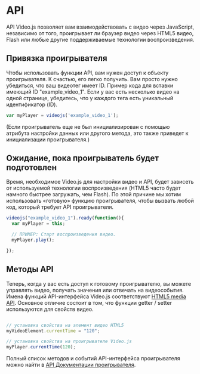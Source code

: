 API
===

API Video.js позволяет вам взаимодействовать с видео через JavaScript, независимо от того, проигрывает ли браузер видео через HTML5 видео, Flash или любые другие поддерживаемые технологии воспроизведения.

Привязка проигрывателя
----------------------
Чтобы использовать функции API, вам нужен доступ к объекту проигрывателя. К счастью, его легко получить. Вам просто нужно убедиться, что ваш видеотег имеет ID. Пример кода для вставки имеющий ID "example\_video_1". Если у вас есть несколько видео на одной странице, убедитесь, что у каждого тега есть уникальный идентификатор (ID).

```js
var myPlayer = videojs('example_video_1');
```

(Если проигрыватель еще не был инициализирован с помощью атрибута настройки данных или другого метода, это также приведет к инициализации проигрывателя.)

Ожидание, пока проигрыватель будет подготовлен
------------------------------
Время, необходимое Video.js для настройки видео и API, будет зависеть от используемой технологии воспроизведения (HTML5 часто будет намного быстрее загружать, чем Flash). По этой причине мы хотим использовать «готовую» функцию проигрывателя, чтобы вызвать любой код, который требует API проигрывателя.

```javascript
videojs("example_video_1").ready(function(){
  var myPlayer = this;

  // ПРИМЕР: Старт воспроизведения видео.
  myPlayer.play();

});
```

Методы API
-----------
Теперь, когда у вас есть доступ к готовому проигрывателю, вы можете управлять видео, получать значения или отвечать на видеособытия. Имена функций API-интерфейса Video.js соответствуют [HTML5 media API](http://www.whatwg.org/specs/web-apps/current-work/multipage/the-video-element.html). Основное отличие состоит в том, что функции getter / setter используются для свойств видео.

```js

// установка свойства на элемент видео HTML5
myVideoElement.currentTime = "120";

// установка свойства на проигрывателе Video.js
myPlayer.currentTime(120);

```

Полный список методов и событий API-интерфейса проигрывателя можно найти в [API Документации проигрывателя](http://docs.videojs.com/docs/api/index.html).
